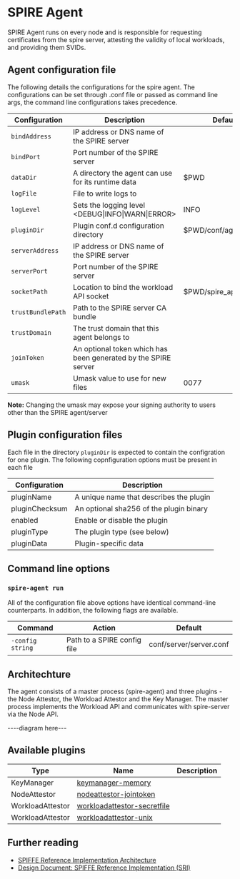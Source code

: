 # SPIRE Agent

SPIRE Agent runs on every node and is responsible for requesting certificates from the spire server,
attesting the validity of local workloads, and providing them SVIDs.

## Agent configuration file

The following details the configurations for the spire agent. The configurations can be set through
.conf file or passed as command line args, the command line configurations takes precedence.

| Configuration     | Description                                                    | Default                |
| ----------------- | -------------------------------------------------------------- | ---------------------- |
| `bindAddress`     | IP address or DNS name of the SPIRE server                     |                        |
| `bindPort`        | Port number of the SPIRE server                                |                        |
| `dataDir`         | A directory the agent can use for its runtime data             | $PWD                   |
| `logFile`         | File to write logs to                                          |                        |
| `logLevel`        | Sets the logging level \<DEBUG\|INFO\|WARN\|ERROR\>            | INFO                   |
| `pluginDir`       | Plugin conf.d configuration directory                          | $PWD/conf/agent/plugin |
| `serverAddress`   | IP address or DNS name of the SPIRE server                     |                        |
| `serverPort`      | Port number of the SPIRE server                                |                        |
| `socketPath`      | Location to bind the workload API socket                       | $PWD/spire_api         |
| `trustBundlePath` | Path to the SPIRE server CA bundle                             |                        |
| `trustDomain`     | The trust domain that this agent belongs to                    |                        |
| `joinToken`       | An optional token which has been generated by the SPIRE server |                        |
| `umask`           | Umask value to use for new files                               | 0077                   |

**Note:** Changing the umask may expose your signing authority to users other than the SPIRE
agent/server

## Plugin configuration files

Each file in the directory `pluginDir` is expected to contain the configration for one plugin. The
following copnfiguration options must be present in each file

| Configuration  | Description                             |
| -------------- | --------------------------------------- |
| pluginName     | A unique name that describes the plugin |
| pluginChecksum | An optional sha256 of the plugin binary |
| enabled        | Enable or disable the plugin            |
| pluginType     | The plugin type (see below)             |
| pluginData     | Plugin-specific data                    |

## Command line options

### `spire-agent run`

All of the configuration file above options have identical command-line counterparts. In addition,
the following flags are available.

| Command          | Action                      | Default                 |
| ---------------- | --------------------------- | ----------------------- |
| `-config string` | Path to a SPIRE config file | conf/server/server.conf |

## Architechture

The agent consists of a master process (spire-agent) and three plugins - the Node Attestor, the
Workload Attestor and the Key Manager. The master process implements the Workload API and
communicates with spire-server via the Node API.

----diagram here---

## Available plugins

| Type             | Name                                                                            | Description |
| ---------------- | ------------------------------------------------------------------------------- | ----------- |
| KeyManager       | [keymanager-memory](/doc/plugin_agent_keymanager_memory.md)                     |             |
| NodeAttestor     | [nodeattestor-jointoken](/doc/plugin_agent_nodeattestor_jointoken.md)           |             |
| WorkloadAttestor | [workloadattestor-secretfile](/doc/plugin_agent_workloadattestor_secretfile.md) |             |
| WorkloadAttestor | [workloadattestor-unix](/doc/plugin_agent_workloadattestor_unix.md)             |             |

## Further reading

* [SPIFFE Reference Implementation Architecture](https://docs.google.com/document/d/1nV8ZbYEATycdFhgjTB619pwIvamzOjU6l0SyBGbzbo4/edit#)
* [Design Document: SPIFFE Reference Implementation (SRI)](https://docs.google.com/document/d/1RZnBfj8I5xs8Yi_BPEKBRp0K3UnIJYTDg_31rfTt4j8/edit#)
